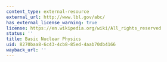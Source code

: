```yaml
---
content_type: external-resource
external_url: http://www.lbl.gov/abc/
has_external_license_warning: true
license: https://en.wikipedia.org/wiki/All_rights_reserved
status: ''
title: Basic Nuclear Physics
uid: 8270baa8-6c43-4cb8-85ed-4aab70db4166
wayback_url: ''
---
```

